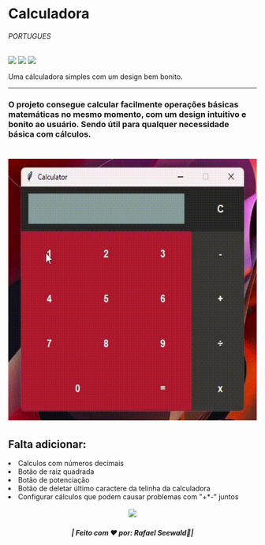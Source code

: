 # Calculadora <h6>PORTUGUES</h6>
 
<img src="https://img.shields.io/badge/PYTHON%20-%20darkblue"><img>
<img src="https://img.shields.io/badge/APP%20-%20darkred"><img>
<img src="https://img.shields.io/badge/TKINTER%20-%20green"><img>

Uma cálculadora simples com um design bem bonito.
<hr>

<h3>O projeto consegue calcular facilmente operações básicas matemáticas no mesmo momento, com um design intuitivo e bonito ao usuário.
Sendo útil para qualquer necessidade básica com cálculos.</h3>

<h1 align="center">
<img src="./gif.gif" width="740" height="530"></img>
</h1>

<h2>Falta adicionar:</h2>
<li>Calculos com números decimais</li>
<li>Botão de raiz quadrada</li>
<li>Botão de potenciação</li>
<li>Botão de deletar último caractere da telinha da calculadora</li>
<li>Configurar cálculos que podem causar problemas com "+*-" juntos</li>



<div align="center">
  <footer>
    <br>
    <a href="https://www.instagram.com/vinyyboy_seewald/" target="_blank"><img src="https://img.shields.io/badge/LinkedIn-0077B5?style=for-the-badge&logo=linkedin&logoColor=white" target="_blank"></img></a>
    <h5>| Feito com ❤️ por: Rafael Seewald👋|</h5>
  </footer>
</div>
